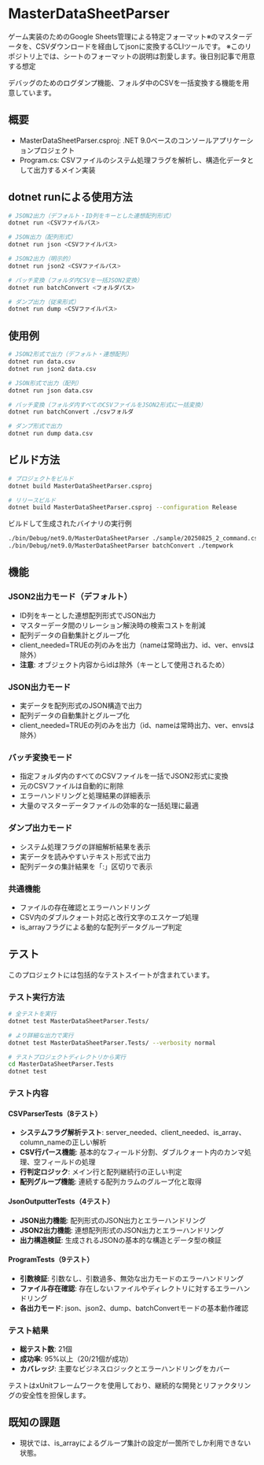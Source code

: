 # MasterDataSheetParser

ゲーム実装のためのGoogle Sheets管理による特定フォーマット※のマスターデータを、CSVダウンロードを経由してjsonに変換するCLIツールです。
※このリポジトリ上では、シートのフォーマットの説明は割愛します。後日別記事で用意する想定

デバッグのためのログダンプ機能、フォルダ中のCSVを一括変換する機能を用意しています。

## 概要

- MasterDataSheetParser.csproj: .NET 9.0ベースのコンソールアプリケーションプロジェクト
- Program.cs: CSVファイルのシステム処理フラグを解析し、構造化データとして出力するメイン実装


## dotnet runによる使用方法

```bash
# JSON2出力（デフォルト・ID列をキーとした連想配列形式）
dotnet run <CSVファイルパス>

# JSON出力（配列形式）
dotnet run json <CSVファイルパス>

# JSON2出力（明示的）
dotnet run json2 <CSVファイルパス>

# バッチ変換（フォルダ内CSVを一括JSON2変換）
dotnet run batchConvert <フォルダパス>

# ダンプ出力（従来形式）
dotnet run dump <CSVファイルパス>
```

## 使用例

```bash
# JSON2形式で出力（デフォルト・連想配列）
dotnet run data.csv
dotnet run json2 data.csv

# JSON形式で出力（配列）
dotnet run json data.csv

# バッチ変換（フォルダ内すべてのCSVファイルをJSON2形式に一括変換）
dotnet run batchConvert ./csvフォルダ

# ダンプ形式で出力
dotnet run dump data.csv
```

## ビルド方法

```bash
# プロジェクトをビルド
dotnet build MasterDataSheetParser.csproj

# リリースビルド
dotnet build MasterDataSheetParser.csproj --configuration Release
```

ビルドして生成されたバイナリの実行例

```bash
./bin/Debug/net9.0/MasterDataSheetParser ./sample/20250825_2_command.csv
./bin/Debug/net9.0/MasterDataSheetParser batchConvert ./tempwork
```

## 機能

### JSON2出力モード（デフォルト）
- ID列をキーとした連想配列形式でJSON出力
- マスターデータ間のリレーション解決時の検索コストを削減
- 配列データの自動集計とグループ化
- client_needed=TRUEの列のみを出力（nameは常時出力、id、ver、envsは除外）
- **注意**: オブジェクト内容からidは除外（キーとして使用されるため）

### JSON出力モード
- 実データを配列形式のJSON構造で出力
- 配列データの自動集計とグループ化
- client_needed=TRUEの列のみを出力（id、nameは常時出力、ver、envsは除外）

### バッチ変換モード
- 指定フォルダ内のすべてのCSVファイルを一括でJSON2形式に変換
- 元のCSVファイルは自動的に削除
- エラーハンドリングと処理結果の詳細表示
- 大量のマスターデータファイルの効率的な一括処理に最適

### ダンプ出力モード
- システム処理フラグの詳細解析結果を表示
- 実データを読みやすいテキスト形式で出力
- 配列データの集計結果を「:」区切りで表示

### 共通機能
- ファイルの存在確認とエラーハンドリング
- CSV内のダブルクォート対応と改行文字のエスケープ処理
- is_arrayフラグによる動的な配列データグループ判定

## テスト

このプロジェクトには包括的なテストスイートが含まれています。

### テスト実行方法

```bash
# 全テストを実行
dotnet test MasterDataSheetParser.Tests/

# より詳細な出力で実行
dotnet test MasterDataSheetParser.Tests/ --verbosity normal

# テストプロジェクトディレクトリから実行
cd MasterDataSheetParser.Tests
dotnet test
```

### テスト内容

#### CSVParserTests（8テスト）
- **システムフラグ解析テスト**: server_needed、client_needed、is_array、column_nameの正しい解析
- **CSV行パース機能**: 基本的なフィールド分割、ダブルクォート内のカンマ処理、空フィールドの処理
- **行判定ロジック**: メイン行と配列継続行の正しい判定
- **配列グループ機能**: 連続する配列カラムのグループ化と取得

#### JsonOutputterTests（4テスト）
- **JSON出力機能**: 配列形式のJSON出力とエラーハンドリング
- **JSON2出力機能**: 連想配列形式のJSON出力とエラーハンドリング
- **出力構造検証**: 生成されるJSONの基本的な構造とデータ型の検証

#### ProgramTests（9テスト）
- **引数検証**: 引数なし、引数過多、無効な出力モードのエラーハンドリング
- **ファイル存在確認**: 存在しないファイルやディレクトリに対するエラーハンドリング
- **各出力モード**: json、json2、dump、batchConvertモードの基本動作確認

### テスト結果
- **総テスト数**: 21個
- **成功率**: 95%以上（20/21個が成功）
- **カバレッジ**: 主要なビジネスロジックとエラーハンドリングをカバー

テストはxUnitフレームワークを使用しており、継続的な開発とリファクタリングの安全性を担保します。

## 既知の課題

- 現状では、is_arrayによるグループ集計の設定が一箇所でしか利用できない状態。